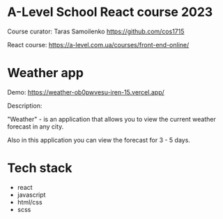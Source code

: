 # A-Level School React course 2023
Course curator: Taras Samoilenko https://github.com/cos1715

React course: https://a-level.com.ua/courses/front-end-online/
# Weather app
Demo: https://weather-ob0pwvesu-iren-15.vercel.app/

Description: 

"Weather" - is an application that allows you to view the current weather forecast in any city.

Also in this application you can view the forecast for 3 - 5 days.
# Tech stack
- react
- javascript
- html/css
- scss

